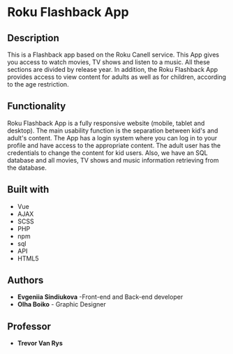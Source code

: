# Roku Flashback App

## Description

This is a Flashback app based on the Roku Canell service. This App gives you access to watch movies, TV shows and listen to a music. All these sections are divided by release year. In addition, the Roku Flashback App provides access to view content for adults as well as for children, according to the age restriction.

## Functionality

Roku Flashback App is a fully responsive website (mobile, tablet and desktop). The main usability function is the separation between kid's and adult's content. The App has a login system where you can log in to your profile and have access to the appropriate content. The adult user has the credentials to change the content for kid users. Also, we have an SQL database and all movies, TV shows and music information retrieving from the database.


## Built with

* Vue 
* AJAX
* SCSS 
* PHP
* npm
* sql
* API
* HTML5


## Authors

- **Evgeniia Sindiukova** -Front-end and Back-end developer
- **Olha Boiko** - Graphic Designer

## Professor

- **Trevor Van Rys** 


